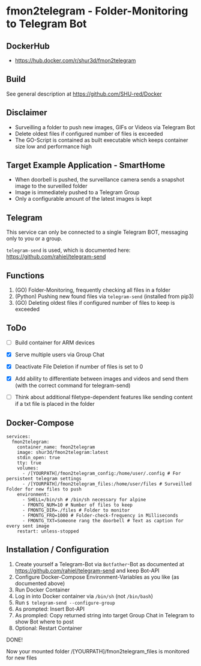  # fmon2telegram - Folder-Monitoring to Telegram Bot

## DockerHub

- https://hub.docker.com/r/shur3d/fmon2telegram

## Build

See general description at https://github.com/SHU-red/Docker

## Disclaimer

- Surveilling a folder to push new images, GIFs or Videos via Telegram Bot
- Delete oldest files if configured number of files is exceeded
- The GO-Script is contained as built executable which keeps container size low and performance high

## Target Example Application - SmartHome

- When  doorbell is pushed, the surveillance camera sends a snapshot image to the surveilled folder
- Image is immediately pushed to a Telegram Group
- Only a configurable amount of the latest images is kept

## Telegram

This service can only be connected to a single Telegram BOT, messaging only to you or a group.

`telegram-send` is used, which is documented here:
https://github.com/rahiel/telegram-send


## Functions

1. (GO) Folder-Monitoring, frequently checking all files in a folder
2. (Python) Pushing new found files via `telegram-send` (installed from pip3)
3. (GO) Deleting oldest files if configured number of files to keep is exceeded

## ToDo

- [ ] Build container for ARM devices

- [x] Serve multiple users via Group Chat

- [x] Deactivate File Deletion if number of files is set to 0

- [x] Add ability to differentiate between images and videos and send them (with the correct command for telegram-send)

- [ ] Think about additional filetype-dependent features like sending content if a txt file is placed in the folder

## Docker-Compose
```
services:
  fmon2telegram:
    container_name: fmon2telegram
    image: shur3d/fmon2telegram:latest
    stdin_open: true
    tty: true
    volumes:
      - /[YOURPATH]/fmon2telegram_config:/home/user/.config # For persistent telegram settings
      - /[YOURPATH]/fmon2telegram_files:/home/user/files # Surveilled Folder for new files to push
    environment:
      - SHELL=/bin/sh # /bin/sh necessary for alpine
      - FMONTG_NUM=10 # Number of files to keep
      - FMONTG_DIR=./files # Folder to monitor
      - FMONTG_FRQ=1000 # Folder-check-frequency in Milliseconds
      - FMONTG_TXT=Someone rang the doorbell # Text as caption for every sent image
    restart: unless-stopped
```

## Installation / Configuration

1. Create yourself a Telegram-Bot via `Botfather`-Bot as documented at https://github.com/rahiel/telegram-send and keep Bot-API
2. Configure Docker-Compose Environment-Variables as you like (as documented above)
3. Run Docker Container
4. Log in into Docker container via `/bin/sh` (not `/bin/bash`)
5. Run `$ telegram-send --configure-group`
6. As prompted: Insert Bot-API
7. As prompled: Copy returned string into target Group Chat in Telegram to show Bot where to post
8. Optional: Restart Container

DONE!

Now your mounted folder /[YOURPATH]/fmon2telegram_files is monitored for new files

